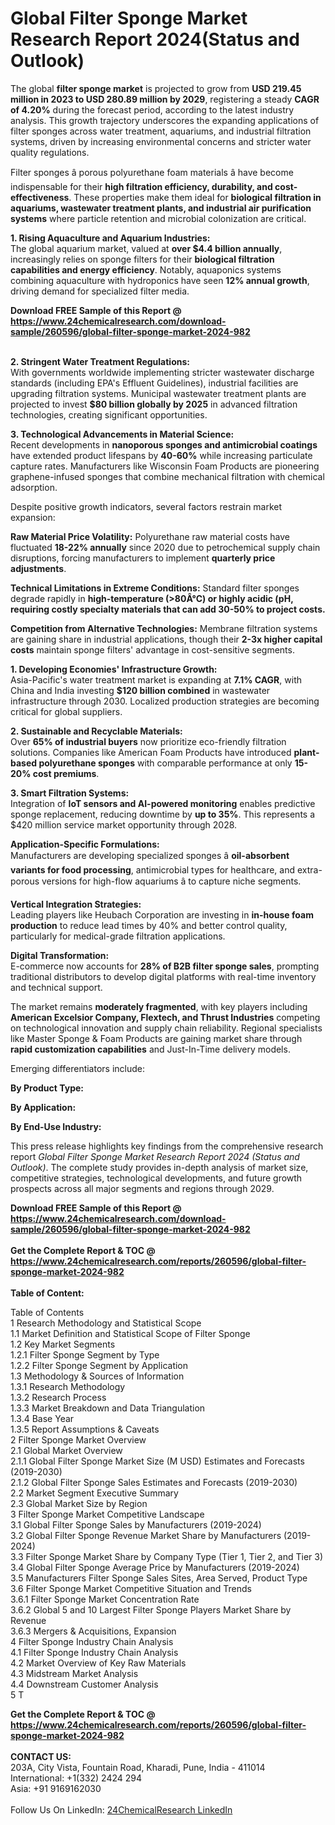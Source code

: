 <h1>Global Filter Sponge Market Research Report 2024(Status and Outlook)</h1><p>The global <strong>filter sponge market</strong> is projected to grow from <strong>USD 219.45 million in 2023 to USD 280.89 million by 2029</strong>, registering a steady <strong>CAGR of 4.20%</strong> during the forecast period, according to the latest industry analysis. This growth trajectory underscores the expanding applications of filter sponges across water treatment, aquariums, and industrial filtration systems, driven by increasing environmental concerns and stricter water quality regulations.</p><p>Filter sponges â porous polyurethane foam materials â have become indispensable for their <strong>high filtration efficiency, durability, and cost-effectiveness</strong>. These properties make them ideal for <strong>biological filtration in aquariums, wastewater treatment plants, and industrial air purification systems</strong> where particle retention and microbial colonization are critical.</p><p><strong>1. Rising Aquaculture and Aquarium Industries:</strong><br>
The global aquarium market, valued at <strong>over $4.4 billion annually</strong>, increasingly relies on sponge filters for their <strong>biological filtration capabilities and energy efficiency</strong>. Notably, aquaponics systems combining aquaculture with hydroponics have seen <strong>12% annual growth</strong>, driving demand for specialized filter media.</p><div><b>Download FREE Sample of this Report @ 
            <a href="https://www.24chemicalresearch.com/download-sample/260596/global-filter-sponge-market-2024-982">
            https://www.24chemicalresearch.com/download-sample/260596/global-filter-sponge-market-2024-982</a></b></div><br><p><strong>2. Stringent Water Treatment Regulations:</strong><br>
With governments worldwide implementing stricter wastewater discharge standards (including EPA's Effluent Guidelines), industrial facilities are upgrading filtration systems. Municipal wastewater treatment plants are projected to invest <strong>$80 billion globally by 2025</strong> in advanced filtration technologies, creating significant opportunities.</p><p><strong>3. Technological Advancements in Material Science:</strong><br>
Recent developments in <strong>nanoporous sponges and antimicrobial coatings</strong> have extended product lifespans by <strong>40-60%</strong> while increasing particulate capture rates. Manufacturers like Wisconsin Foam Products are pioneering graphene-infused sponges that combine mechanical filtration with chemical adsorption.</p><p>Despite positive growth indicators, several factors restrain market expansion:</p><p><strong>Raw Material Price Volatility:</strong> Polyurethane raw material costs have fluctuated <strong>18-22% annually</strong> since 2020 due to petrochemical supply chain disruptions, forcing manufacturers to implement <strong>quarterly price adjustments</strong>.</p><p><strong>Technical Limitations in Extreme Conditions:</strong> Standard filter sponges degrade rapidly in <strong>high-temperature (&gt;80Â°C) or highly acidic (pH, requiring costly specialty materials that can add <strong>30-50% to project costs</strong>.</strong></p><p><strong>Competition from Alternative Technologies:</strong> Membrane filtration systems are gaining share in industrial applications, though their <strong>2-3x higher capital costs</strong> maintain sponge filters' advantage in cost-sensitive segments.</p><p><strong>1. Developing Economies' Infrastructure Growth:</strong><br>
Asia-Pacific's water treatment market is expanding at <strong>7.1% CAGR</strong>, with China and India investing <strong>$120 billion combined</strong> in wastewater infrastructure through 2030. Localized production strategies are becoming critical for global suppliers.</p><p><strong>2. Sustainable and Recyclable Materials:</strong><br>
Over <strong>65% of industrial buyers</strong> now prioritize eco-friendly filtration solutions. Companies like American Foam Products have introduced <strong>plant-based polyurethane sponges</strong> with comparable performance at only <strong>15-20% cost premiums</strong>.</p><p><strong>3. Smart Filtration Systems:</strong><br>
Integration of <strong>IoT sensors and AI-powered monitoring</strong> enables predictive sponge replacement, reducing downtime by <strong>up to 35%</strong>. This represents a $420 million service market opportunity through 2028.</p><p><strong>Application-Specific Formulations:</strong><br>
	Manufacturers are developing specialized sponges â <strong>oil-absorbent variants for food processing</strong>, antimicrobial types for healthcare, and extra-porous versions for high-flow aquariums â to capture niche segments.</p><p><strong>Vertical Integration Strategies:</strong><br>
	Leading players like Heubach Corporation are investing in <strong>in-house foam production</strong> to reduce lead times by 40% and better control quality, particularly for medical-grade filtration applications.</p><p><strong>Digital Transformation:</strong><br>
	E-commerce now accounts for <strong>28% of B2B filter sponge sales</strong>, prompting traditional distributors to develop digital platforms with real-time inventory and technical support.</p><p>The market remains <strong>moderately fragmented</strong>, with key players including <strong>American Excelsior Company, Flextech, and Thrust Industries</strong> competing on technological innovation and supply chain reliability. Regional specialists like Master Sponge &amp; Foam Products are gaining market share through <strong>rapid customization capabilities</strong> and Just-In-Time delivery models.</p><p>Emerging differentiators include:</p><p><strong>By Product Type:</strong></p><p><strong>By Application:</strong></p><p><strong>By End-Use Industry:</strong></p><p>This press release highlights key findings from the comprehensive research report <em>Global Filter Sponge Market Research Report 2024 (Status and Outlook)</em>. The complete study provides in-depth analysis of market size, competitive strategies, technological developments, and future growth prospects across all major segments and regions through 2029.</p><div><b>Download FREE Sample of this Report @ 
            <a href="https://www.24chemicalresearch.com/download-sample/260596/global-filter-sponge-market-2024-982">
            https://www.24chemicalresearch.com/download-sample/260596/global-filter-sponge-market-2024-982</a></b></div><br><div><b>Get the Complete Report & TOC @ 
            <a href="https://www.24chemicalresearch.com/reports/260596/global-filter-sponge-market-2024-982">
            https://www.24chemicalresearch.com/reports/260596/global-filter-sponge-market-2024-982</a></b></div><br>
            <b>Table of Content:</b><p>Table of Contents<br />
1 Research Methodology and Statistical Scope<br />
1.1 Market Definition and Statistical Scope of Filter Sponge<br />
1.2 Key Market Segments<br />
1.2.1 Filter Sponge Segment by Type<br />
1.2.2 Filter Sponge Segment by Application<br />
1.3 Methodology & Sources of Information<br />
1.3.1 Research Methodology<br />
1.3.2 Research Process<br />
1.3.3 Market Breakdown and Data Triangulation<br />
1.3.4 Base Year<br />
1.3.5 Report Assumptions & Caveats<br />
2 Filter Sponge Market Overview<br />
2.1 Global Market Overview<br />
2.1.1 Global Filter Sponge Market Size (M USD) Estimates and Forecasts (2019-2030)<br />
2.1.2 Global Filter Sponge Sales Estimates and Forecasts (2019-2030)<br />
2.2 Market Segment Executive Summary<br />
2.3 Global Market Size by Region<br />
3 Filter Sponge Market Competitive Landscape<br />
3.1 Global Filter Sponge Sales by Manufacturers (2019-2024)<br />
3.2 Global Filter Sponge Revenue Market Share by Manufacturers (2019-2024)<br />
3.3 Filter Sponge Market Share by Company Type (Tier 1, Tier 2, and Tier 3)<br />
3.4 Global Filter Sponge Average Price by Manufacturers (2019-2024)<br />
3.5 Manufacturers Filter Sponge Sales Sites, Area Served, Product Type<br />
3.6 Filter Sponge Market Competitive Situation and Trends<br />
3.6.1 Filter Sponge Market Concentration Rate<br />
3.6.2 Global 5 and 10 Largest Filter Sponge Players Market Share by Revenue<br />
3.6.3 Mergers & Acquisitions, Expansion<br />
4 Filter Sponge Industry Chain Analysis<br />
4.1 Filter Sponge Industry Chain Analysis<br />
4.2 Market Overview of Key Raw Materials<br />
4.3 Midstream Market Analysis<br />
4.4 Downstream Customer Analysis<br />
5 T</p><div><b>Get the Complete Report & TOC @ 
            <a href="https://www.24chemicalresearch.com/reports/260596/global-filter-sponge-market-2024-982">
            https://www.24chemicalresearch.com/reports/260596/global-filter-sponge-market-2024-982</a></b></div><br><b>CONTACT US:</b><br>
            203A, City Vista, Fountain Road, Kharadi, Pune, India - 411014<br>
            International: +1(332) 2424 294<br>
            Asia: +91 9169162030 <br><br>
            Follow Us On LinkedIn: <a href="https://www.linkedin.com/company/24chemicalresearch/">24ChemicalResearch LinkedIn</a>